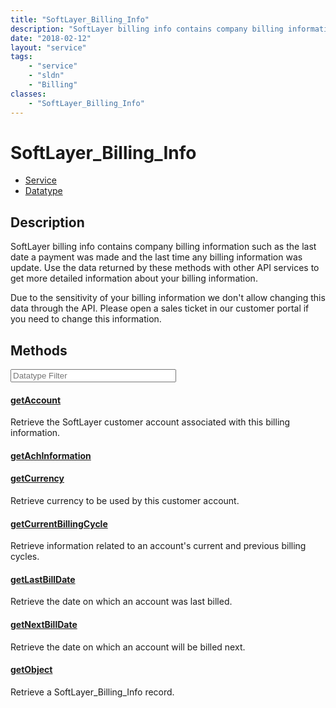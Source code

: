 ```yaml
---
title: "SoftLayer_Billing_Info"
description: "SoftLayer billing info contains company billing information such as the last date a payment was made and the last time a... "
date: "2018-02-12"
layout: "service"
tags:
    - "service"
    - "sldn"
    - "Billing"
classes:
    - "SoftLayer_Billing_Info"
---
```

# SoftLayer_Billing_Info
<div id='service-datatype'>
    <ul id='sldn-reference-tabs'>
    <li id='service'> <a href='/reference/services/SoftLayer_Billing_Info' >Service</a></li>    <li id='datatype'> <a href='/reference/datatypes/SoftLayer_Billing_Info' >Datatype</a></li>
    </ul>
</div>

## Description
SoftLayer billing info contains company billing information such as the last date a payment was made and the last time any billing information was update. Use the data returned by these methods with other API services to get more detailed information about your billing information. 

Due to the sensitivity of your billing information we don't allow changing this data through the API. Please open a sales ticket in our customer portal if you need to change this information. 



        
<div id="properties" class="content service-content">

## Methods

<div class="view-filters">
    <div class="clearfix">
        <div class="search-input-box">
            <input placeholder="Datatype Filter" onkeyup="titleSearch(inputId='edit-combine', divId='method-div', elementClass='method-row')" 
                type="text" id="edit-combine" value="" size="30" maxlength="128" class="form-text">
        </div>
    </div>
</div>

#### [getAccount](/reference/services/SoftLayer_Billing_Info/getAccount)
Retrieve the SoftLayer customer account associated with this billing information.

#### [getAchInformation](/reference/services/SoftLayer_Billing_Info/getAchInformation)


#### [getCurrency](/reference/services/SoftLayer_Billing_Info/getCurrency)
Retrieve currency to be used by this customer account.

#### [getCurrentBillingCycle](/reference/services/SoftLayer_Billing_Info/getCurrentBillingCycle)
Retrieve information related to an account's current and previous billing cycles.

#### [getLastBillDate](/reference/services/SoftLayer_Billing_Info/getLastBillDate)
Retrieve the date on which an account was last billed.

#### [getNextBillDate](/reference/services/SoftLayer_Billing_Info/getNextBillDate)
Retrieve the date on which an account will be billed next.

#### [getObject](/reference/services/SoftLayer_Billing_Info/getObject)
Retrieve a SoftLayer_Billing_Info record.

</div>

